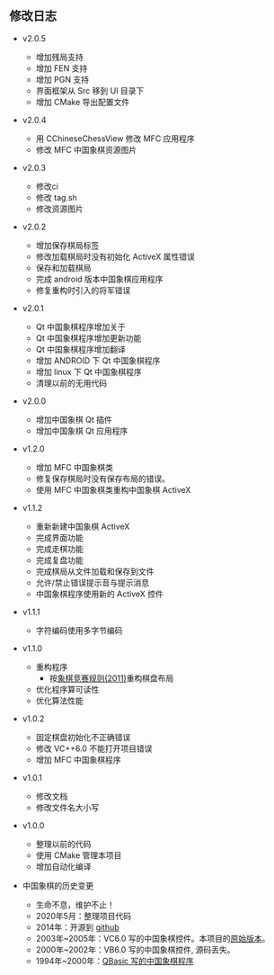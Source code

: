 ## 修改日志
- v2.0.5
  + 增加残局支持
  + 增加 FEN 支持
  + 增加 PGN 支持
  + 界面框架从 Src 移到 UI 目录下
  + 增加 CMake 导出配置文件
  
- v2.0.4
  + 用 CChineseChessView 修改 MFC 应用程序
  + 修改 MFC 中国象棋资源图片

- v2.0.3
  + 修改ci
  + 修改 tag.sh
  + 修改资源图片
  
- v2.0.2
  + 增加保存棋局标签
  + 修改加载棋局时没有初始化 ActiveX 属性错误
  + 保存和加载棋局
  + 完成 android 版本中国象棋应用程序
  + 修复重构时引入的将军错误

- v2.0.1
  + Qt 中国象棋程序增加关于
  + Qt 中国象棋程序增加更新功能
  + Qt 中国象棋程序增加翻译
  + 增加 ANDROID 下 Qt 中国象棋程序
  + 增加 linux 下 Qt 中国象棋程序
  + 清理以前的无用代码
  
- v2.0.0
  + 增加中国象棋 Qt 插件
  + 增加中国象棋 Qt 应用程序

- v1.2.0
  - 增加 MFC 中国象棋类
  - 修复保存棋局时没有保存布局的错误。
  - 使用 MFC 中国象棋类重构中国象棋 ActiveX

- v1.1.2
  - 重新新建中国象棋 ActiveX
  - 完成界面功能
  - 完成走棋功能
  - 完成复盘功能
  - 完成棋局从文件加载和保存到文件
  - 允许/禁止错误提示音与提示消息
  - 中国象棋程序使用新的 ActiveX 控件

- v1.1.1
  + 字符编码使用多字节编码
 
- v1.1.0
  + 重构程序
    - 按[象棋竞赛规则(2011)](Documents/ChineseChessRule2011.pdf)重构棋盘布局
  + 优化程序算可读性
  + 优化算法性能

- v1.0.2
  + 固定棋盘初始化不正确错误
  + 修改 VC++6.0 不能打开项目错误
  + 增加 MFC 中国象棋程序

- v1.0.1
  + 修改文档
  + 修改文件名大小写

- v1.0.0
  + 整理以前的代码
  + 使用 CMake 管理本项目
  + 增加自动化编译

- 中国象棋的历史变更
  + 生命不息，维护不止！
  + 2020年5月：整理项目代码
  + 2014年：开源到 [github](https://github.com/KangLin/ChineseChessControl/)
  + 2003年~2005年：VC6.0 写的中国象棋控件。本项目的[原始版本](https://github.com/KangLin/pre2006/tree/master/Programe/VC/%E4%B8%AD%E5%9B%BD%E8%B1%A1%E6%A3%8B%E6%8E%A7%E4%BB%B6)。
  + 2000年~2002年：VB6.0 写的中国象棋控件, 源码丢失。
  + 1994年~2000年：[QBasic 写的中国象棋程序](https://github.com/KangLin/pre2006/tree/master/Programe/VB/XQ)
